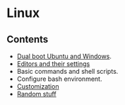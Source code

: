 # Linux
## Contents
- [Dual boot Ubuntu and Windows](./dual_boot.md).
- [Editors and their settings](./editors.md)
- Basic commands and shell scripts.
- Configure bash environment.
- [Customization](./customization.md)
- [Random stuff](./random_stuff.md)
